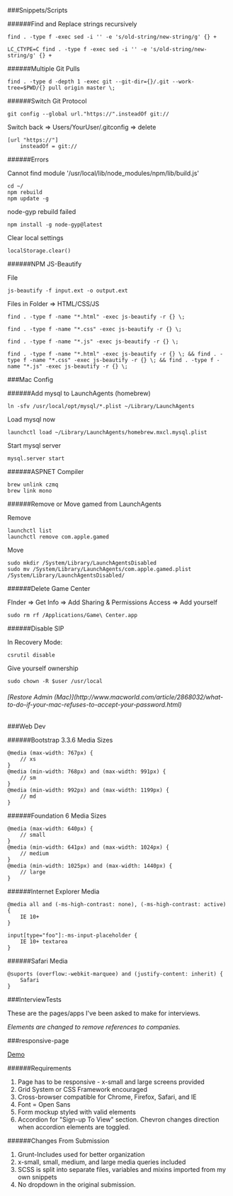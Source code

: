 ###Snippets/Scripts

######Find and Replace strings recursively
```
find . -type f -exec sed -i '' -e 's/old-string/new-string/g' {} +

LC_CTYPE=C find . -type f -exec sed -i '' -e 's/old-string/new-string/g' {} +
```

######Multiple Git Pulls
```
find . -type d -depth 1 -exec git --git-dir={}/.git --work-tree=$PWD/{} pull origin master \;
```

######Switch Git Protocol
```
git config --global url."https://".insteadOf git://
```
Switch back => Users/YourUser/.gitconfig => delete
```
[url "https://"]
    insteadOf = git://
```

######Errors

Cannot find module '/usr/local/lib/node_modules/npm/lib/build.js'
```
cd ~/
npm rebuild
npm update -g
```
node-gyp rebuild failed
```
npm install -g node-gyp@latest
```
Clear local settings
```
localStorage.clear()
```

######NPM JS-Beautify

File
```
js-beautify -f input.ext -o output.ext
```
Files in Folder => HTML/CSS/JS
```
find . -type f -name "*.html" -exec js-beautify -r {} \;

find . -type f -name "*.css" -exec js-beautify -r {} \;

find . -type f -name "*.js" -exec js-beautify -r {} \;

find . -type f -name "*.html" -exec js-beautify -r {} \; && find . -type f -name "*.css" -exec js-beautify -r {} \; && find . -type f -name "*.js" -exec js-beautify -r {} \;
```

###Mac Config

######Add mysql to LaunchAgents (homebrew)
```
ln -sfv /usr/local/opt/mysql/*.plist ~/Library/LaunchAgents
```
Load mysql now
```
launchctl load ~/Library/LaunchAgents/homebrew.mxcl.mysql.plist
```
Start mysql server
```
mysql.server start
```

######ASPNET Compiler
```
brew unlink czmq
brew link mono
```

######Remove or Move gamed from LaunchAgents

Remove
```
launchctl list
launchctl remove com.apple.gamed
```
Move
```
sudo mkdir /System/Library/LaunchAgentsDisabled
sudo mv /System/Library/LaunchAgents/com.apple.gamed.plist /System/Library/LaunchAgentsDisabled/
```

######Delete Game Center

FInder => Get Info => Add Sharing & Permissions Access => Add yourself
```
sudo rm rf /Applications/Game\ Center.app
```

######Disable SIP

In Recovery Mode:
```
csrutil disable
```
Give yourself ownership
```
sudo chown -R $user /usr/local
```

<h6>[Restore Admin (Mac)](http://www.macworld.com/article/2868032/what-to-do-if-your-mac-refuses-to-accept-your-password.html)</h6>

###Web Dev

######Bootstrap 3.3.6 Media Sizes
```
@media (max-width: 767px) {
    // xs
}
@media (min-width: 768px) and (max-width: 991px) {
    // sm
}
@media (min-width: 992px) and (max-width: 1199px) {
    // md
}
```

######Foundation 6 Media Sizes
```
@media (max-width: 640px) {
    // small
}
@media (min-width: 641px) and (max-width: 1024px) {
    // medium
}
@media (min-width: 1025px) and (max-width: 1440px) {
    // large
}
```

######Internet Explorer Media
```
@media all and (-ms-high-contrast: none), (-ms-high-contrast: active) {
    IE 10+
}

input[type="foo"]:-ms-input-placeholder {
    IE 10+ textarea
}
```

######Safari Media
```
@suports (overflow:-webkit-marquee) and (justify-content: inherit) {
    Safari
}
```

###InterviewTests

These are the pages/apps I've been asked to make for interviews.

_Elements are changed to remove references to companies._

###responsive-page

[Demo](https://suzumakes.github.io/suzumakes/)

######Requirements

1. Page has to be responsive - x-small and large screens provided
2. Grid System or CSS Framework encouraged
3. Cross-browser compatible for Chrome, Firefox, Safari, and IE
4. Font = Open Sans
5. Form mockup styled with valid elements
6. Accordion for "Sign-up To View" section. Chevron changes direction when accordion elements are toggled.

######Changes From Submission

1. Grunt-Includes used for better organization
2. x-small, small, medium, and large media queries included
3. SCSS is split into separate files, variables and mixins imported from my own snippets
4. No dropdown in the original submission.
